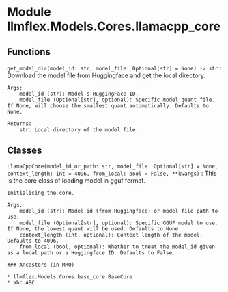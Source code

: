 Module llmflex.Models.Cores.llamacpp_core
=========================================

Functions
---------

    
`get_model_dir(model_id: str, model_file: Optional[str] = None) ‑> str`
:   Download the model file from Huggingface and get the local directory.
    
    Args:
        model_id (str): Model's HuggingFace ID.
        model_file (Optional[str], optional): Specific model quant file. If None, will choose the smallest quant automatically. Defaults to None.
    
    Returns:
        str: Local directory of the model file.

Classes
-------

`LlamaCppCore(model_id_or_path: str, model_file: Optional[str] = None, context_length: int = 4096, from_local: bool = False, **kwargs)`
:   This is the core class of loading model in gguf format.
        
    
    Initialising the core.
    
    Args:
        model_id (str): Model id (from Huggingface) or model file path to use.
        model_file (Optional[str], optional): Specific GGUF model to use. If None, the lowest quant will be used. Defaults to None.
        context_length (int, optional): Context length of the model. Defaults to 4096.
        from_local (bool, optional): Whether to treat the model_id given as a local path or a Huggingface ID. Defaults to False.

    ### Ancestors (in MRO)

    * llmflex.Models.Cores.base_core.BaseCore
    * abc.ABC